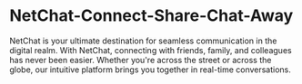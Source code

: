 # NetChat-Connect-Share-Chat-Away
NetChat is your ultimate destination for seamless communication in the digital realm. With NetChat, connecting with friends, family, and colleagues has never been easier. Whether you're across the street or across the globe, our intuitive platform brings you together in real-time conversations.
